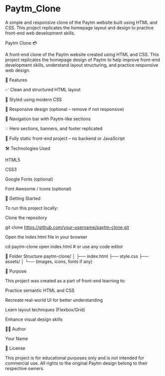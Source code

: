 # Paytm_Clone
A simple and responsive clone of the Paytm website built using HTML and CSS. This project replicates the homepage layout and design to practice front-end web development skills.

Paytm Clone 💳

A front-end clone of the Paytm website created using HTML and CSS. This project replicates the homepage design of Paytm to help improve front-end development skills, understand layout structuring, and practice responsive web design.

📌 Features

✅ Clean and structured HTML layout

🎨 Styled using modern CSS

📱 Responsive design (optional – remove if not responsive)

🔗 Navigation bar with Paytm-like sections

💡 Hero sections, banners, and footer replicated

📁 Fully static front-end project – no backend or JavaScript

🛠️ Technologies Used

HTML5

CSS3

Google Fonts (optional)

Font Awesome / Icons (optional)



🚀 Getting Started

To run this project locally:

Clone the repository

git clone https://github.com/your-username/paytm-clone.git


Open the index.html file in your browser

cd paytm-clone
open index.html  # or use any code editor

📁 Folder Structure
paytm-clone/
│
├── index.html
├── style.css
├── assets/
│   └── (images, icons, fonts if any)

🎯 Purpose

This project was created as a part of front-end learning to:

Practice semantic HTML and CSS

Recreate real-world UI for better understanding

Learn layout techniques (Flexbox/Grid)

Enhance visual design skills

🧑‍💻 Author

Your Name

📜 License

This project is for educational purposes only and is not intended for commercial use. All rights to the original Paytm design belong to their respective owners.
